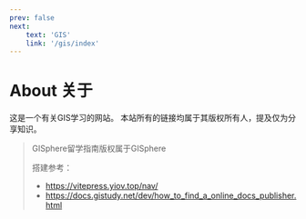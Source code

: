 ```yaml
---
prev: false
next: 
    text: 'GIS'
    link: '/gis/index'
---
```

# About 关于

这是一个有关GIS学习的网站。
本站所有的链接均属于其版权所有人，提及仅为分享知识。

> GISphere留学指南版权属于GISphere
> 
> 
> 搭建参考：
> - https://vitepress.yiov.top/nav/
> - https://docs.gistudy.net/dev/how_to_find_a_online_docs_publisher.html